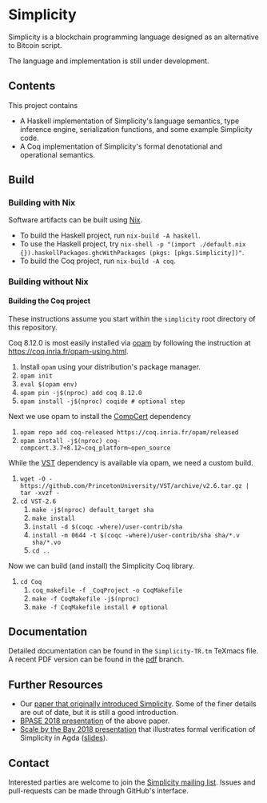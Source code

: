 # Simplicity

Simplicity is a blockchain programming language designed as an alternative to Bitcoin script.

The language and implementation is still under development.

## Contents

This project contains

* A Haskell implementation of Simplicity's language semantics, type inference engine, serialization functions, and some example Simplicity code.
* A Coq implementation of Simplicity's formal denotational and operational semantics.

## Build

### Building with Nix

Software artifacts can be built using [Nix](https://nixos.org/nix/).

* To build the Haskell project, run `nix-build -A haskell`.
* To use the Haskell project, try `nix-shell -p "(import ./default.nix {}).haskellPackages.ghcWithPackages (pkgs: [pkgs.Simplicity])"`.
* To build the Coq project, run `nix-build -A coq`.

### Building without Nix

#### Building the Coq project

These instructions assume you start within the `simplicity` root directory of this repository.

Coq 8.12.0 is most easily installed via [opam](https://opam.ocaml.org/) by following the instruction at <https://coq.inria.fr/opam-using.html>.

1. Install `opam` using your distribution's package manager.
1. `opam init`
1. `eval $(opam env)`
1. `opam pin -j$(nproc) add coq 8.12.0`
1. `opam install -j$(nproc) coqide # optional step`

Next we use opam to install the [CompCert](http://compcert.inria.fr/) dependency

1. `opam repo add coq-released https://coq.inria.fr/opam/released`
1. `opam install -j$(nproc) coq-compcert.3.7+8.12~coq_platform~open_source`

While the [VST](https://vst.cs.princeton.edu/) dependency is available via opam, we need a custom build.

1. `wget -O - https://github.com/PrincetonUniversity/VST/archive/v2.6.tar.gz | tar -xvzf -`
1. `cd VST-2.6`
    1. `make -j$(nproc) default_target sha`
    1. `make install`
    1. `install -d $(coqc -where)/user-contrib/sha`
    1. `install -m 0644 -t $(coqc -where)/user-contrib/sha sha/*.v sha/*.vo`
    1. `cd ..`

Now we can build (and install) the Simplicity Coq library.

1. `cd Coq`
    1. `coq_makefile -f _CoqProject -o CoqMakefile`
    1. `make -f CoqMakefile -j$(nproc)`
    1. `make -f CoqMakefile install # optional`
    
## Documentation

Detailed documentation can be found in the `Simplicity-TR.tm` TeXmacs file.
A recent PDF version can be found in the [pdf](https://github.com/ElementsProject/simplicity/blob/pdf/Simplicity-TR.pdf) branch.

## Further Resources

* Our [paper that originally introduced Simplicity](https://arxiv.org/abs/1711.03028).  Some of the finer details are out of date, but it is still a good introduction.
* [BPASE 2018 presentation](https://youtu.be/VOeUq3oR2fk) of the above paper.
* [Scale by the Bay 2018 presentation](https://youtu.be/M4XnDrRIKx8) that illustrates formal verification of Simplicity in Agda ([slides](https://lists.ozlabs.org/pipermail/simplicity/2018/000011.html)).

## Contact

Interested parties are welcome to join the [Simplicity mailing list](https://lists.ozlabs.org/listinfo/simplicity).
Issues and pull-requests can be made through GitHub's interface.
